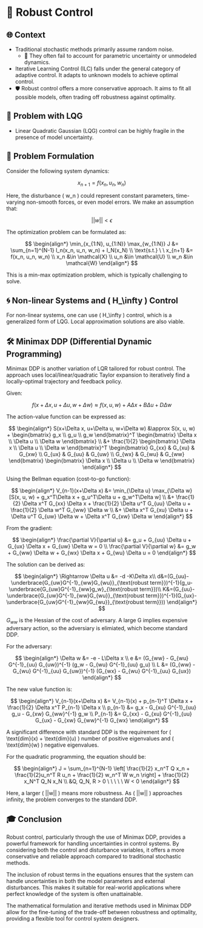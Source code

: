 # 📘 Robust Control

## 🌐 Context

- Traditional stochastic methods primarily assume random noise.
    - 🚫 They often fail to account for parametric uncertainty or unmodeled dynamics.
- Iterative Learning Control (ILC) falls under the general category of adaptive control. It adapts to unknown models to achieve optimal control.
- 🛡️ Robust control offers a more conservative approach. It aims to fit all possible models, often trading off robustness against optimality.

## 🚧 Problem with LQG

- Linear Quadratic Gaussian (LQG) control can be highly fragile in the presence of model uncertainty.

## 📝 Problem Formulation

Consider the following system dynamics:

$$
x_{n+1} = f(x_n, u_n, w_n)
$$

Here, the disturbance \( w_n \) could represent constant parameters, time-varying non-smooth forces, or even model errors. We make an assumption that:

$$
||w|| < \epsilon
$$

The optimization problem can be formulated as:

$$
\begin{align*}
\min_{x_{1:N}, u_{1:N}} \max_{w_{1:N}} J &= \sum_{n=1}^{N-1} l_n(x_n, u_n, w_n) + l_N(x_N) \\
\text{s.t.} \ \ x_{n+1} &= f(x_n, u_n, w_n) \\
x_n &\in \mathcal{X} \\
u_n &\in \mathcal{U} \\
w_n &\in \mathcal{W}
\end{align*}
$$

This is a min-max optimization problem, which is typically challenging to solve.

## 🌀 Non-linear Systems and \( H_\infty \) Control

For non-linear systems, one can use \( H_\infty \) control, which is a generalized form of LQG. Local approximation solutions are also viable.

## 🛠️ Minimax DDP (Differential Dynamic Programming)

Minimax DDP is another variation of LQR tailored for robust control. The approach uses local/linear/quadratic Taylor expansion to iteratively find a locally-optimal trajectory and feedback policy.

Given:

$$
f(x+\Delta x, u+\Delta u, w+\Delta w) \approx f(x, u, w) + A\Delta x + B\Delta u + D\Delta w
$$

The action-value function can be expressed as:

$$
\begin{align*}
S(x+\Delta x, u+\Delta u, w+\Delta w) &\approx S(x, u, w) + \begin{bmatrix} g_x \\ g_u \\ g_w \end{bmatrix}^T \begin{bmatrix} \Delta x \\ \Delta u \\ \Delta w \end{bmatrix} \\
&+ \frac{1}{2} \begin{bmatrix} \Delta x \\ \Delta u \\ \Delta w \end{bmatrix}^T \begin{bmatrix} G_{xx} & G_{xu} & G_{xw} \\ G_{ux} & G_{uu} & G_{uw} \\ G_{wx} & G_{wu} & G_{ww} \end{bmatrix} \begin{bmatrix} \Delta x \\ \Delta u \\ \Delta w \end{bmatrix}
\end{align*}
$$

Using the Bellman equation (cost-to-go function):

$$
\begin{align*}
V_{n-1}(x+\Delta x) &= \min_{\Delta u} \max_{\Delta w} [S(x, u, w) + g_x^T\Delta x + g_u^T\Delta u + g_w^T\Delta w] \\
&+ \frac{1}{2} \Delta x^T G_{xx} \Delta x + \frac{1}{2} \Delta u^T G_{uu} \Delta u + \frac{1}{2} \Delta w^T G_{ww} \Delta w \\
&+ \Delta x^T G_{xu} \Delta u + \Delta u^T G_{uw} \Delta w + \Delta x^T G_{xw} \Delta w
\end{align*}
$$

From the gradient:

$$
\begin{align*}
\frac{\partial V}{\partial u} &= g_u + G_{uu} \Delta u + G_{ux} \Delta x + G_{uw} \Delta w = 0 \\
\frac{\partial V}{\partial w} &= g_w + G_{ww} \Delta w + G_{wx} \Delta x + G_{wu} \Delta u = 0
\end{align*}
$$

The solution can be derived as:

$$
\begin{align*} \Rightarrow \Delta u &= -d -K\Delta x\\ d&=(G_{uu}-\underbrace{G_{uw}G^{-1}_{ww}G_{wu}}_{\text{robust term}})^{-1}(g_u-\underbrace{G_{uw}G^{-1}_{ww}g_w}_{\text{robust term}})\\ K&=(G_{uu}-\underbrace{G_{uw}G^{-1}_{ww}G_{wu}}_{\text{robust term}})^{-1}(G_{ux}-\underbrace{G_{uw}G^{-1}_{ww}G_{wu}}_{\text{robust term}})) \end{align*}
$$

$G_{ww}$ is the Hessian of the cost of adversary. A large G implies expensive adversary action, so the adversiary is elimiated, which become standard DDP. 

For the adversary:

$$
\begin{align*}
\Delta w &= -e - L\Delta x \\
e &= (G_{ww} - G_{wu} G^{-1}_{uu} G_{uw})^{-1} (g_w - G_{wu} G^{-1}_{uu} g_u) \\
L &= (G_{ww} - G_{wu} G^{-1}_{uu} G_{uw})^{-1} (G_{wx} - G_{wu} G^{-1}_{uu} G_{ux})
\end{align*}
$$

The new value function is:

$$
\begin{align*}
V_{n-1}(x+\Delta x) &= V_{n-1}(x) + p_{n-1}^T \Delta x + \frac{1}{2} \Delta x^T P_{n-1} \Delta x \\
p_{n-1} &= g_x - G_{xu} G^{-1}_{uu} g_u - G_{xw} G_{ww}^{-1} g_w \\
P_{n-1} &= G_{xx} - G_{xu} G^{-1}_{uu} G_{ux} - G_{xw} G_{ww}^{-1} G_{wx}
\end{align*}
$$

A significant difference with standard DDP is the requirement for \( \text{dim}(x) + \text{dim}(u) \) number of positive eigenvalues and \( \text{dim}(w) \) negative eigenvalues.

For the quadratic programming, the equation should be:

$$
\begin{align*}
J = \sum_{n=1}^{N-1} \left[ \frac{1}{2} x_n^T Q x_n + \frac{1}{2}u_n^T R u_n + \frac{1}{2} w_n^T W w_n \right] + \frac{1}{2} x_N^T Q_N x_N \\
&Q, Q_N, R > 0 \ \ \ \ \ W < 0
\end{align*}
$$

Here, a larger \( ||w|| \) means more robustness. As \( ||w|| \) approaches infinity, the problem converges to the standard DDP.

## 🎓 Conclusion

Robust control, particularly through the use of Minimax DDP, provides a powerful framework for handling uncertainties in control systems. By considering both the control and disturbance variables, it offers a more conservative and reliable approach compared to traditional stochastic methods.

The inclusion of robust terms in the equations ensures that the system can handle uncertainties in both the model parameters and external disturbances. This makes it suitable for real-world applications where perfect knowledge of the system is often unattainable.

The mathematical formulation and iterative methods used in Minimax DDP allow for the fine-tuning of the trade-off between robustness and optimality, providing a flexible tool for control system designers.